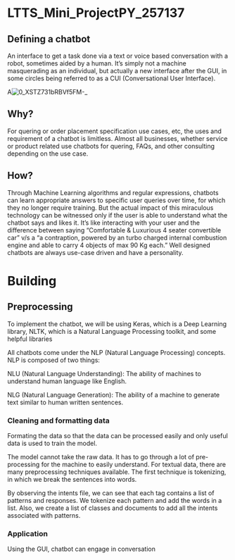 # LTTS_Mini_ProjectPY_257137

## Defining a chatbot

An interface to get a task done via a text or voice based conversation with a robot, sometimes aided by a human. It’s simply not a machine masquerading as an individual, but actually a new interface after the GUI, in some circles being referred to as a CUI (Conversational User Interface).

A![0_XSTZ731bRBVf5FM-_](https://user-images.githubusercontent.com/81014114/116692323-cd29d400-a9d9-11eb-8c61-10d4716e5c07.png)

## Why?

For quering or order placement specification use cases, etc, the uses and requirement of a chatbot is limitless. Almost all businesses, whether service or product related use chatbots for quering, FAQs, and other consulting depending on the use case.


## How?

 Through Machine Learning algorithms and regular expressions, chatbots can learn appropriate answers to specific user queries over time, for which they no longer require training. But the actual impact of this miraculous technology can be witnessed only if the user is able to understand what the chatbot says and likes it. It’s like interacting with your user and the difference between saying “Comfortable & Luxurious 4 seater convertible car” v/s a “a contraption, powered by an turbo charged internal combustion engine and able to carry 4 objects of max 90 Kg each.” Well designed chatbots are always use-case driven and have a personality.
 
 # Building
 
 ## Preprocessing
To implement the chatbot, we will be using Keras, which is a Deep Learning library, NLTK, which is a Natural Language Processing toolkit, and some helpful libraries
 
All chatbots come under the NLP (Natural Language Processing) concepts. NLP is composed of two things:

NLU (Natural Language Understanding): The ability of machines to understand human language like English.

NLG (Natural Language Generation): The ability of a machine to generate text similar to human written sentences.

 ### Cleaning and formatting data 
 
Formating the data so that the data can be processed easily and only useful data is used to train the model.

The model cannot take the raw data. It has to go through a lot of pre-processing for the machine to easily understand. For textual data, there are many preprocessing techniques available. The first technique is tokenizing, in which we break the sentences into words.

By observing the intents file, we can see that each tag contains a list of patterns and responses. We tokenize each pattern and add the words in a list. Also, we create a list of classes and documents to add all the intents associated with patterns.

### Application
Using the GUI, chatbot can engage in conversation


 
 
